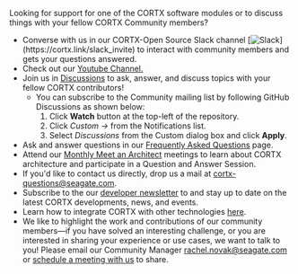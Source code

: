 Looking for support for one of the CORTX software modules or to discuss things with your fellow CORTX Community members?

<!-- NOTE!!! This is copied into README.md.  If you update it here, update it there as well.) -->
-   Converse with us in our CORTX-Open Source Slack channel [![Slack](https://img.shields.io/badge/chat-on%20Slack-blue")](https://cortx.link/slack_invite) to interact with community members and gets your questions answered.
-   Check out our [Youtube Channel.](https://cortx.link/videos)
-   Join us in [Discussions](https://github.com/Seagate/cortx-hare/discussions) to ask, answer, and discuss topics with your fellow CORTX contributors!
    - You can subscribe to the Community mailing list by following GitHub Discussions as shown below:
      1. Click **Watch** button at the top-left of the repository.
      2. Click *Custom ->* from the Notifications list.
      3. Select *Discussions* from the Custom dialog box and click **Apply**. 
-   Ask and answer questions in our [Frequently Asked Questions](https://github.com/Seagate/cortx/blob/main/FAQs.md) page.
-   Attend our [Monthly Meet an Architect](https://github.com/Seagate/cortx/blob/main/doc/meetings/README.rst) meetings to learn about CORTX architecture and participate in a Question and Answer Session.
-   If you'd like to contact us directly, drop us a mail at cortx-questions@seagate.com.
-   Subscribe to the our [developer newsletter](https://cortx.link/cortx-dev-newsletter) to and stay up to date on the latest CORTX developments, news, and events.
-   Learn how to integrate CORTX with other technologies [here](https://github.com/Seagate/cortx/tree/main/doc/integrations).
-   We like to highlight the work and contributions of our community members—if you have solved an interesting challenge, or you are interested in sharing your experience or use cases, we want to talk to you! Please email our Community Manager rachel.novak@seagate.com or [schedule a meeting with us](https://outlook.office365.com/owa/calendar/CORTXCommunity@seagate.com/bookings/s/x8yMn2ODxUCOdhxvXkH4FA2) to share.


